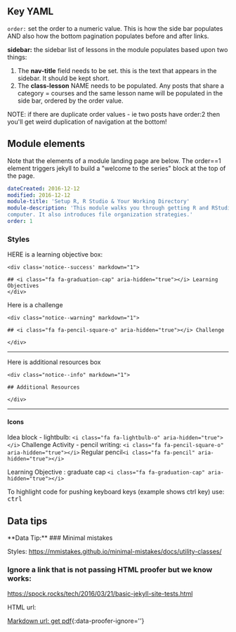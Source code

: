 ## Key YAML

`order:` set the order to a numeric value. This is how the side bar populates
AND also how the bottom pagination populates before and after links.

**sidebar:** the sidebar list of lessons in the module populates based upon two things:

1. The **nav-title** field needs to be set. this is the text that appears in the sidebar. It should be kept short.
2. The **class-lesson** NAME needs to be populated. Any posts that share a category =
courses and the same lesson name will be populated in the side bar,
ordered by the order value.


NOTE: if there are duplicate order values - ie two posts have order:2 then you'll get weird duplication of navigation at the bottom!


## Module elements

Note that the elements of a module landing page are below. The order==1
element triggers
jekyll to build a "welcome to the series" block at the top of the page.

```yaml
dateCreated: 2016-12-12
modified: 2016-12-12
module-title: 'Setup R, R Studio & Your Working Directory'
module-description: 'This module walks you through getting R and RStudio setup on your
computer. It also introduces file organization strategies.'
order: 1
```


### Styles

HERE is a learning objective box:
```
<div class='notice--success' markdown="1">

## <i class="fa fa-graduation-cap" aria-hidden="true"></i> Learning Objectives
</div>
```

Here is a challenge
```
<div class="notice--warning" markdown="1">

## <i class="fa fa-pencil-square-o" aria-hidden="true"></i> Challenge

</div>
```

*****

Here is additional resources box

```
<div class="notice--info" markdown="1">

## Additional Resources

</div>
```
****

#### Icons
Idea block - lightbulb: `<i class="fa fa-lightbulb-o" aria-hidden="true"></i>`
Challenge Activity - pencil writing: `<i class="fa fa-pencil-square-o" aria-hidden="true"></i>`
Regular pencil`<i class="fa fa-pencil" aria-hidden="true"></i>`

Learning Objective : graduate cap `<i class="fa fa-graduation-cap" aria-hidden="true"></i>`

To highlight code for pushing keyboard keys (example shows ctrl key) use:
<kbd>ctrl</kbd>

## Data tips

<div class="notice" markdown="1">
<i fa fa-star></i>**Data Tip:**
### Minimal mistakes

Styles:
https://mmistakes.github.io/minimal-mistakes/docs/utility-classes/


### Ignore a link that is not passing HTML proofer but we know works:
https://spock.rocks/tech/2016/03/21/basic-jekyll-site-tests.html

HTML url:
<a href="http://citeseerx.ist.psu.edu/viewdoc/download?doi=10.1.1.9.516&rep=rep1&type=pdf" target="_blank" data-proofer-ignore=''>

Markdown url:
[get pdf](http://citeseerx.ist.psu.edu/viewdoc/download?doi=10.1.1.9.516&rep=rep1&type=pdf){:data-proofer-ignore=''}
